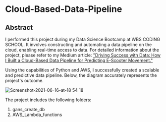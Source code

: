# Cloud-Based-Data-Pipeline

## Abstract
I performed this project during my Data Science Bootcamp at WBS CODING SCHOOL. It involves constructing and automating a data pipeline on the cloud, enabling real-time access to data. For detailed information about the project, please refer to my Medium article: ["Driving Success with Data: How I Built a Cloud-Based Data Pipeline for Predicting E-Scooter Movement."](https://medium.com/@na.sharghivand/driving-success-with-data-how-i-built-a-cloud-based-data-pipeline-for-predicting-e-scooter-1fba076aa015)

Using the capabilities of Python and AWS, I successfully created a scalable and predictive data pipeline. Below, the diagram accurately represents the project's outcome.


![Screenshot-2021-06-16-at-18 54 18](https://github.com/Naeimehsh/Cloud-Based-Data-Pipeline/assets/12233739/953c40db-4582-492d-9dba-43aa21e8ccf3)

The project includes the following folders:

1. gans_create_db
2. AWS_Lambda_functions
